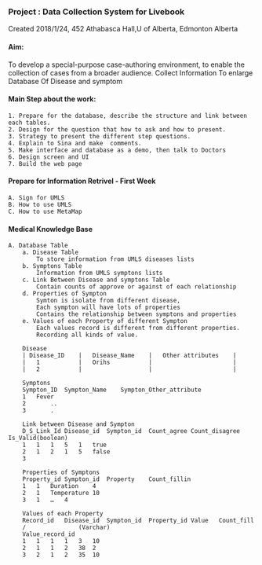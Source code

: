 ### Project : Data Collection System for Livebook

Created  2018/1/24, 452 Athabasca Hall,U of Alberta, Edmonton Alberta

#### Aim:
To develop a special-purpose case-authoring environment, to enable the collection of cases from a broader audience. Collect Information To enlarge Database Of Disease and symptom

#### Main Step about the work:
	1. Prepare for the database, describe the structure and link between each tables.
	2. Design for the question that how to ask and how to present.
	3. Strategy to present the different step questions.
	4. Explain to Sina and make  comments.
	5. Make interface and database as a demo, then talk to Doctors
	6. Design screen and UI
    7. Build the web page



#### Prepare for Information Retrivel   -  First Week
	A. Sign for UMLS
	B. How to use UMLS
	C. How to use MetaMap


#### Medical Knowledge Base
	A. Database Table
		a. Disease Table
			To store information from UMLS diseases lists
		b. Symptons Table
			Information from UMLS symptons lists
		c. Link Between Disease and symptons Table
			Contain counts of approve or against of each relationship
		d. Properties of Sympton
			Symton is isolate from different disease,
			Each sympton will have lots of properties
			Contains the relationship between symptons and properties
		e. Values of each Property of different Sympton
			Each values record is different from different properties.
			Recording all kinds of value.

		Disease
		| Disease_ID    |   Disease_Name	|   Other attributes    |
		|   1	        |   Orihs           |   	                |
		|   2	        |                   |                       |

		Symptons
		Sympton_ID	Sympton_Name	Sympton_Other_attribute
		1	Fever
		2		..
		3		.

		Link between Disease and Sympton
		D_S_Link_Id	Disease_id	Sympton_id	Count_agree	Count_disagree	Is_Valid(boolean)
		1	1	1	5	1	true
		2	1	2	1	5	false
		3

		Properties of Symptons
		Property_id	Sympton_id	Property	Count_fillin
		1	1	Duration	4
		2	1	Temperature	10
		3	1	…	4

		Values of each Property
		Record_id	Disease_id	Sympton_id	Property_id	Value	Count_fill
		/				(Varchar)
		Value_record_id
		1	1	1	1	3	10
		2	1	1	2	38	2
		3	2	1	2	35	10

